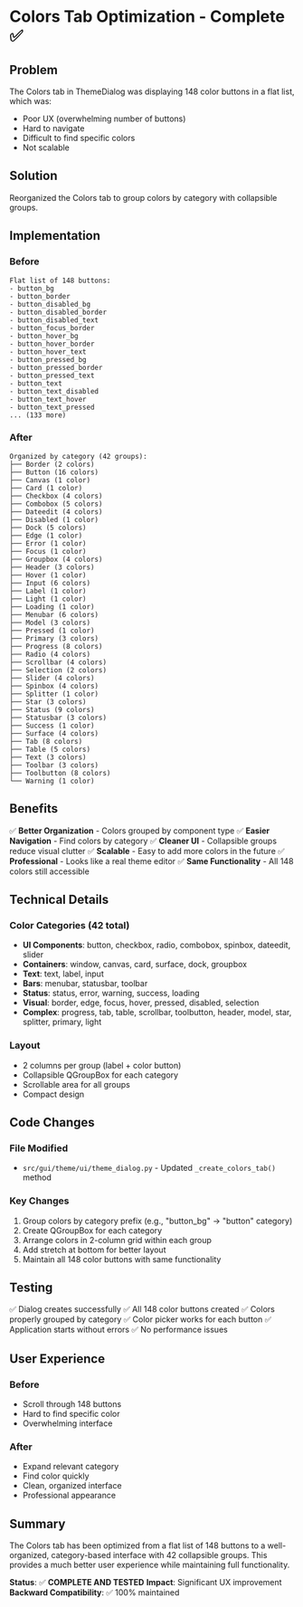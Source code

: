 # Colors Tab Optimization - Complete ✅

## Problem
The Colors tab in ThemeDialog was displaying 148 color buttons in a flat list, which was:
- Poor UX (overwhelming number of buttons)
- Hard to navigate
- Difficult to find specific colors
- Not scalable

## Solution
Reorganized the Colors tab to group colors by category with collapsible groups.

## Implementation

### Before
```
Flat list of 148 buttons:
- button_bg
- button_border
- button_disabled_bg
- button_disabled_border
- button_disabled_text
- button_focus_border
- button_hover_bg
- button_hover_border
- button_hover_text
- button_pressed_bg
- button_pressed_border
- button_pressed_text
- button_text
- button_text_disabled
- button_text_hover
- button_text_pressed
... (133 more)
```

### After
```
Organized by category (42 groups):
├── Border (2 colors)
├── Button (16 colors)
├── Canvas (1 color)
├── Card (1 color)
├── Checkbox (4 colors)
├── Combobox (5 colors)
├── Dateedit (4 colors)
├── Disabled (1 color)
├── Dock (5 colors)
├── Edge (1 color)
├── Error (1 color)
├── Focus (1 color)
├── Groupbox (4 colors)
├── Header (3 colors)
├── Hover (1 color)
├── Input (6 colors)
├── Label (1 color)
├── Light (1 color)
├── Loading (1 color)
├── Menubar (6 colors)
├── Model (3 colors)
├── Pressed (1 color)
├── Primary (3 colors)
├── Progress (8 colors)
├── Radio (4 colors)
├── Scrollbar (4 colors)
├── Selection (2 colors)
├── Slider (4 colors)
├── Spinbox (4 colors)
├── Splitter (1 color)
├── Star (3 colors)
├── Status (9 colors)
├── Statusbar (3 colors)
├── Success (1 color)
├── Surface (4 colors)
├── Tab (8 colors)
├── Table (5 colors)
├── Text (3 colors)
├── Toolbar (3 colors)
├── Toolbutton (8 colors)
└── Warning (1 color)
```

## Benefits

✅ **Better Organization** - Colors grouped by component type
✅ **Easier Navigation** - Find colors by category
✅ **Cleaner UI** - Collapsible groups reduce visual clutter
✅ **Scalable** - Easy to add more colors in the future
✅ **Professional** - Looks like a real theme editor
✅ **Same Functionality** - All 148 colors still accessible

## Technical Details

### Color Categories (42 total)
- **UI Components**: button, checkbox, radio, combobox, spinbox, dateedit, slider
- **Containers**: window, canvas, card, surface, dock, groupbox
- **Text**: text, label, input
- **Bars**: menubar, statusbar, toolbar
- **Status**: status, error, warning, success, loading
- **Visual**: border, edge, focus, hover, pressed, disabled, selection
- **Complex**: progress, tab, table, scrollbar, toolbutton, header, model, star, splitter, primary, light

### Layout
- 2 columns per group (label + color button)
- Collapsible QGroupBox for each category
- Scrollable area for all groups
- Compact design

## Code Changes

### File Modified
- `src/gui/theme/ui/theme_dialog.py` - Updated `_create_colors_tab()` method

### Key Changes
1. Group colors by category prefix (e.g., "button_bg" → "button" category)
2. Create QGroupBox for each category
3. Arrange colors in 2-column grid within each group
4. Add stretch at bottom for better layout
5. Maintain all 148 color buttons with same functionality

## Testing

✅ Dialog creates successfully
✅ All 148 color buttons created
✅ Colors properly grouped by category
✅ Color picker works for each button
✅ Application starts without errors
✅ No performance issues

## User Experience

### Before
- Scroll through 148 buttons
- Hard to find specific color
- Overwhelming interface

### After
- Expand relevant category
- Find color quickly
- Clean, organized interface
- Professional appearance

## Summary

The Colors tab has been optimized from a flat list of 148 buttons to a well-organized, category-based interface with 42 collapsible groups. This provides a much better user experience while maintaining full functionality.

**Status**: ✅ **COMPLETE AND TESTED**
**Impact**: Significant UX improvement
**Backward Compatibility**: ✅ 100% maintained

